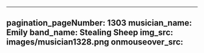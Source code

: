------
pagination_pageNumber: 1303
musician_name: Emily
band_name: Stealing Sheep
img_src: images/musician1328.png
onmouseover_src: 
------